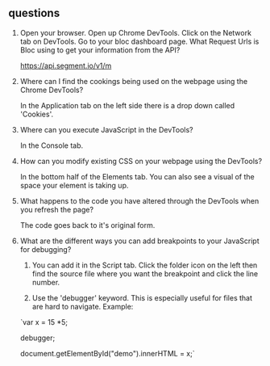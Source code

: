 ## questions

1. Open your browser. Open up Chrome DevTools. Click on the Network tab on DevTools. Go to your bloc dashboard page. What Request Urls is Bloc using to get your information from the API?

    https://api.segment.io/v1/m

2. Where can I find the cookings being used on the webpage using the Chrome DevTools?

    In the Application tab on the left side there is a drop down called 'Cookies'.

3. Where can you execute JavaScript in the DevTools?

    In the Console tab.

4. How can you modify existing CSS on your webpage using the DevTools?

    In the bottom half of the Elements tab. You can also see a visual of the space your element is taking up.

5. What happens to the code you have altered through the DevTools when you refresh the page?

    The code goes back to it's original form.

6. What are the different ways you can add breakpoints to your JavaScript for debugging?

    1. You can add it in the Script tab. Click the folder icon on the left then find the source file where you want the breakpoint and click the line number.

    2. Use the 'debugger' keyword. This is especially useful for files that are hard to navigate. Example:

    `var x = 15 *5;

    debugger;

    document.getElementById("demo").innerHTML = x;`
